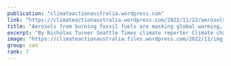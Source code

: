 ```yaml
---
publication: "climateactionaustralia.wordpress.com"
link: "https://climateactionaustralia.wordpress.com/2022/11/22/aerosols-from-burning-fossil-fuels-are-masking-global-warming-uw-researchers-find-climatecrisis-cop27-ecologicalcrisis-tellthetruth-listen-to-the-scientists/"
title: "Aerosols from burning fossil fuels are masking global warming, UW researchers find #ClimateCrisis #COP27 #EcologicalCrisis #TellTheTruth listen to the scientists!"
excerpt: "By Nicholas Turner Seattle Times climate reporter Climate change will become worse before it gets better. Volcanologist McGuire zeroes in on ‘the core issues at the heart of the climate emerg…"
image: "https://climateactionaustralia.files.wordpress.com/2022/11/img_1942.jpg"
group: con
rank: 7
---
```

